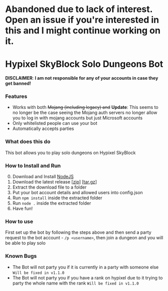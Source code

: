 # Abandoned due to lack of interest. Open an issue if you're interested in this and I might continue working on it.

# Hypixel SkyBlock Solo Dungeons Bot

__**DISCLAIMER**__: __I am not responsible for any of your accounts in case they get banned!__

### Features

- Works with both ~~Mojang (including legacy) and~~ **Update**: This seems to no longer be the case seeing the Mojang auth servers no longer allow you to log in with mojang accounts but just Microsoft accounts
- Only whitelisted people can use your bot
- Automatically accepts parties

### What does this do

This bot allows you to play solo dungeons on Hypixel SkyBlock

### How to Install and Run

0. Download and Install [NodeJS](https://nodejs.org/)
1. Download the latest release [[zip](https://github.com/McMelonTV/hypixel-skyblock-solo-dungeons-bot/archive/refs/tags/1.0.3.zip)] [[tar.gz](https://github.com/McMelonTV/hypixel-skyblock-solo-dungeons-bot/archive/refs/tags/1.0.3.tar.gz)]
2. Extract the download file to a folder
3. Put your bot account details and allowed users into config.json
4. Run ```npm install``` inside the extracted folder
5. Run ```node .``` inside the extracted folder
6. Have fun!

### How to use

First set up the bot by following the steps above and then send a party request to the bot account - `/p <username>`, then join a dungeon and you will be able to play solo

### Known Bugs

- The Bot will not party you if it is currently in a party with someone else `Will be fixed in v1.1.0`
- The Bot will not party you if you have a rank on hypixel due to it trying to party the whole name with the rank `Will be fixed in v1.1.0`
